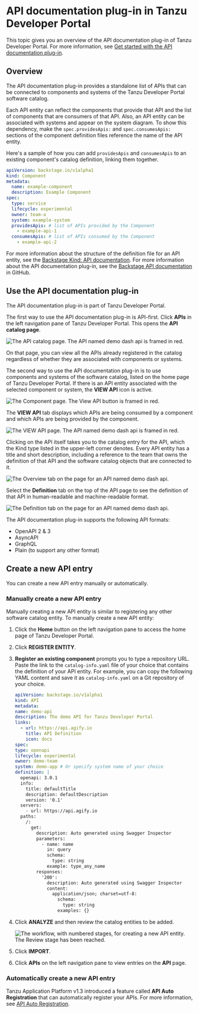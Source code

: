 # API documentation plug-in in Tanzu Developer Portal

This topic gives you an overview of the API documentation plug-in of Tanzu Developer Portal.
For more information, see
[Get started with the API documentation plug-in](api-docs-getting-started.hbs.md).

## <a id="overview"></a> Overview

The API documentation plug-in provides a standalone list of APIs that can be connected to
components and systems of the Tanzu Developer Portal software catalog.

Each API entity can reflect the components that provide that API and the list of components
that are consumers of that API.
Also, an API entity can be associated with systems and appear on the system diagram.
To show this dependency, make the `spec.providesApis:` and `spec.consumesApis:` sections of the
component definition files reference the name of the API entity.

Here's a sample of how you can add `providesApis` and `consumesApis` to an existing component's
catalog definition, linking them together.

```yaml
apiVersion: backstage.io/v1alpha1
kind: Component
metadata:
  name: example-component
  description: Example Component
spec:
  type: service
  lifecycle: experimental
  owner: team-a
  system: example-system
  providesApis: # list of APIs provided by the Component
    - example-api-1
  consumesApis: # list of APIs consumed by the Component
    - example-api-2
```

For more information about the structure of the definition file for an API entity, see the
[Backstage Kind: API documentation](https://backstage.io/docs/features/software-catalog/descriptor-format#kind-api).
For more information about the API documentation plug-in, see the
[Backstage API documentation](https://github.com/backstage/backstage/blob/master/plugins/api-docs/README.md)
in GitHub.

## <a id='use-api-docs-plug-in'></a> Use the API documentation plug-in

The API documentation plug-in is part of Tanzu Developer Portal.

The first way to use the API documentation plug-in is API-first.
Click **APIs** in the left navigation pane of Tanzu Developer Portal.
This opens the **API catalog page**.

![The API catalog page. The API named demo dash api is framed in red.](../images/api-plugin-1.png)

On that page, you can view all the APIs already registered in the catalog regardless of whether they
are associated with components or systems.

The second way to use the API documentation plug-in is to use components and systems of the
software catalog, listed on the home page of Tanzu Developer Portal.
If there is an API entity associated with the selected component or system, the **VIEW API** icon
is active.

![The Component page. The View API button is framed in red.](../images/api-plugin-2.png)

The **VIEW API** tab displays which APIs are being consumed by a component and which APIs are
being provided by the component.

![The VIEW API page. The API named demo dash api is framed in red.](../images/api-plugin-3.png)

Clicking on the API itself takes you to the catalog entry for the API, which the Kind
type listed in the upper-left corner denotes.
Every API entity has a title and short description, including a reference to the team that owns the
definition of that API and the software catalog objects that are connected to it.

![The Overview tab on the page for an API named demo dash api.](../images/api-plugin-4.png)

Select the **Definition** tab on the top of the API page to see the definition of that API in
human-readable and machine-readable format.

![The Definition tab on the page for an API named demo dash api.](../images/api-plugin-5.png)

The API documentation plug-in supports the following API formats:

- OpenAPI 2 & 3
- AsyncAPI
- GraphQL
- Plain (to support any other format)

## <a id='create-project'></a> Create a new API entry

You can create a new API entry manually or automatically.

### <a id='manually-create'></a> Manually create a new API entry

Manually creating a new API entity is similar to registering any other software catalog entity.
To manually create a new API entity:

1. Click the **Home** button on the left navigation pane to access the home page of
   Tanzu Developer Portal.

2. Click **REGISTER ENTITY**.

3. **Register an existing component** prompts you to type a repository URL.
   Paste the link to the `catalog-info.yaml` file of your choice that contains the definition of your
   API entity.
   For example, you can copy the following YAML content and save it as `catalog-info.yaml` on a Git
   repository of your choice.

    ```yaml
    apiVersion: backstage.io/v1alpha1
    kind: API
    metadata:
    name: demo-api
    description: The demo API for Tanzu Developer Portal
    links:
      - url: https://api.agify.io
        title: API Definition
        icon: docs
    spec:
    type: openapi
    lifecycle: experimental
    owner: demo-team
    system: demo-app # Or specify system name of your choice
    definition: |
      openapi: 3.0.1
      info:
        title: defaultTitle
        description: defaultDescription
        version: '0.1'
      servers:
        - url: https://api.agify.io
      paths:
        /:
          get:
            description: Auto generated using Swagger Inspector
            parameters:
              - name: name
                in: query
                schema:
                  type: string
                example: type_any_name
            responses:
              '200':
                description: Auto generated using Swagger Inspector
                content:
                  application/json; charset=utf-8:
                    schema:
                      type: string
                    examples: {}
    ```

4. Click **ANALYZE** and then review the catalog entities to be added.

   ![The workflow, with numbered stages, for creating a new API entity. The Review stage has been reached.](../images/api-plugin-6.png)

5. Click **IMPORT**.

6. Click **APIs** on the left navigation pane to view entries on the **API** page.

### <a id='auto-create'></a> Automatically create a new API entry

Tanzu Application Platform v1.3 introduced a feature called **API Auto Registration** that can
automatically register your APIs.
For more information, see [API Auto Registration](../../api-auto-registration/about.hbs.md).
